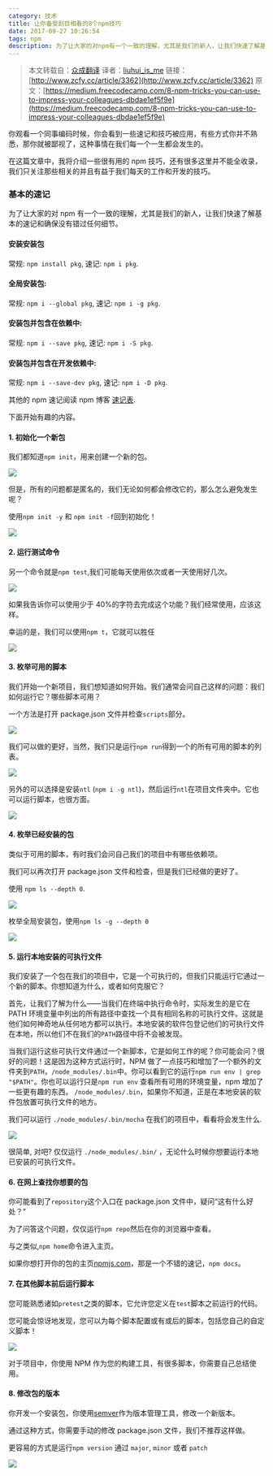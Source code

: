 ```yaml
---
category: 技术
title: 让你备受刮目相看的8个npm技巧
date: 2017-09-27 10:26:54
tags: npm
description: 为了让大家的对npm有一个一致的理解，尤其是我们的新人，让我们快速了解基本的速记和确保没有错过任何细节。
---
```


> 本文转载自：[众成翻译](http://www.zcfy.cc)
> 译者：[liuhui_is_me](http://www.zcfy.cc/@liuhui_is_me)
> 链接：[http://www.zcfy.cc/article/3362](http://www.zcfy.cc/article/3362)
> 原文：[https://medium.freecodecamp.com/8-npm-tricks-you-can-use-to-impress-your-colleagues-dbdae1ef5f9e](https://medium.freecodecamp.com/8-npm-tricks-you-can-use-to-impress-your-colleagues-dbdae1ef5f9e)

你观看一个同事编码时候，你会看到一些速记和技巧被应用，有些方式你并不熟悉，那你就被鄙视了，这种事情在我们每一个一生都会发生的。

在这篇文章中，我将介绍一些很有用的 npm 技巧，还有很多这里并不能全收录，我们只关注那些相关的并且有益于我们每天的工作和开发的技巧。

<!-- more -->

### 基本的速记

为了让大家的对 npm 有一个一致的理解，尤其是我们的新人，让我们快速了解基本的速记和确保没有错过任何细节。

#### 安装安装包

常规: `npm install pkg`, 速记: `npm i pkg`.

#### 全局安装包:

常规: `npm i --global pkg`, 速记: `npm i -g pkg`.

#### 安装包并包含在依赖中:

常规: `npm i --save pkg`, 速记: `npm i -S pkg`.

#### 安装包并包含在开发依赖中:

常规: `npm i --save-dev pkg`, 速记: `npm i -D pkg`.

其他的 npm 速记阅读 npm 博客 [速记表](https://docs.npmjs.com/misc/config#shorthands-and-other-cli-niceties).

下面开始有趣的内容。

#### 1\. 初始化一个新包

我们都知道`npm init`，用来创建一个新的包。

![](http://p0.qhimg.com/t01d9e905292304482f.gif)

但是，所有的问题都是匿名的，我们无论如何都会修改它的，那么怎么避免发生呢？

使用`npm init -y` 和 `npm init -f`回到初始化！

![](http://p0.qhimg.com/t018b19458ea1e4f29c.gif)

#### 2\. 运行测试命令

另一个命令就是`npm test`,我们可能每天使用依次或者一天使用好几次。

![](http://p0.qhimg.com/t013675388a929b715a.gif)

如果我告诉你可以使用少于 40%的字符去完成这个功能？我们经常使用，应该这样。

幸运的是，我们可以使用`npm t`，它就可以胜任

![](http://p0.qhimg.com/t0119b0f93fdbce3c52.gif)

#### 3\. 枚举可用的脚本

我们开始一个新项目，我们想知道如何开始。我们通常会问自己这样的问题：我们如何运行它？哪些脚本可用？

一个方法是打开 package.json 文件并检查`scripts`部分。

![](http://p0.qhimg.com/t01e0d5d6b57de82093.gif)

我们可以做的更好，当然，我们只是运行`npm run`得到一个的所有可用的脚本的列表。

![](http://p0.qhimg.com/t0185df886f66ed19f9.gif)

另外的可以选择是安装`ntl` (`npm i -g ntl`)，然后运行`ntl`在项目文件夹中。它也可以运行脚本，也很方面。

![](http://p0.qhimg.com/t01c60c779d0d614408.gif)

#### 4\. 枚举已经安装的包

类似于可用的脚本，有时我们会问自己我们的项目中有哪些依赖项。

我们可以再次打开 package.json 文件和检查，但是我们已经做的更好了。

使用 `npm ls --depth 0`.

![](http://p0.qhimg.com/t014ad711b281c288ae.gif)

枚举全局安装包，使用`npm ls -g --depth 0`

![](http://p0.qhimg.com/t01ab4908f2e4500392.gif)

#### 5\. 运行本地安装的可执行文件

我们安装了一个包在我们的项目中，它是一个可执行的，但我们只能运行它通过一个新的脚本。你想知道为什么，或者如何克服它？

首先，让我们了解为什么——当我们在终端中执行命令时，实际发生的是它在 PATH 环境变量中列出的所有路径中查找一个具有相同名称的可执行文件。这就是他们如何神奇地从任何地方都可以执行。本地安装的软件包登记他们的可执行文件在本地，所以他们不在我们的`PATH`路径中将不会被发现。

当我们运行这些可执行文件通过一个新脚本，它是如何工作的呢？你可能会问？很好的问题！这是因为这种方式运行时，NPM 做了一点技巧和增加了一个额外的文件夹到`PATH`，`/node_modules/.bin`中。你可以看到它的运行`npm run env | grep "$PATH"`。你也可以运行只是`npm run env` 查看所有可用的环境变量，npm 增加了一些更有趣的东西。
`/node_modules/.bin`，如果你不知道，正是在本地安装的软件包放置可执行文件的地方。

我们可以运行 `./node_modules/.bin/mocha` 在我们的项目中，看看将会发生什么.

![](http://p0.qhimg.com/t011a44c15fdb274912.gif)

很简单, 对吧? 仅仅运行 `./node_modules/.bin/` ，无论什么时候你想要运行本地已安装的可执行文件。

#### 6\. 在网上查找你想要的包

你可能看到了`repository`这个入口在 package.json 文件中，疑问“这有什么好处？”

为了问答这个问题，仅仅运行`npm repo`然后在你的浏览器中查看。

与之类似,`npm home`命令进入主页。

如果你想打开你的包的主页[npmjs.com](https://www.npmjs.com/)，那是一个不错的速记，`npm docs`。

#### 7\. 在其他脚本前后运行脚本

您可能熟悉诸如`pretest`之类的脚本，它允许您定义在`test`脚本之前运行的代码。

您可能会惊讶地发现，您可以为每个脚本配置或有或后的脚本，包括您自己的自定义脚本！

![](http://p0.qhimg.com/t010206810a272d84df.gif)

对于项目中，你使用 NPM 作为您的构建工具，有很多脚本，你需要自己总结使用。

#### 8\. 修改包的版本

你开发一个安装包，你使用[semver](http://semver.org/)作为版本管理工具，修改一个新版本。

通过这种方式，你需要手动的修改 package.json 文件，我们不推荐这样做。

更容易的方式是运行`npm version` 通过 `major`, `minor` 或者 `patch`

![](http://p0.qhimg.com/t01794393233d68fbaf.gif)

